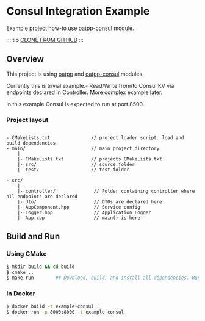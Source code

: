 # Consul Integration Example

Example project how-to use [oatpp-consul](/docs/modules/oatpp-consul/) module.

::: tip
[CLONE FROM GITHUB](https://github.com/oatpp/example-consul)
:::

## Overview
This project is using [oatpp](/docs/modules/oatpp/) and [oatpp-consul](/docs/modules/oatpp-consul/) modules.

Currently this is trivial example.- Read/Write from/to Consul KV via endpoints declared in Controller.
More complex example later.

In this example Consul is expected to run at port 8500.

### Project layout

```

- CMakeLists.txt               // project loader script. load and build dependencies
- main/                        // main project directory
    |
    |- CMakeLists.txt          // projects CMakeLists.txt
    |- src/                    // source folder
    |- test/                   // test folder

```
```
- src/
    |
    |- controller/              // Folder containing controller where all endpoints are declared
    |- dto/                     // DTOs are declared here
    |- AppComponent.hpp         // Service config
    |- Logger.hpp               // Application Logger
    |- App.cpp                  // main() is here

```


## Build and Run

### Using CMake

```bash
$ mkdir build && cd build
$ cmake ..
$ make run        ## Download, build, and install all dependencies. Run project

```

### In Docker

```bash
$ docker build -t example-consul .
$ docker run -p 8000:8000 -t example-consul
```
